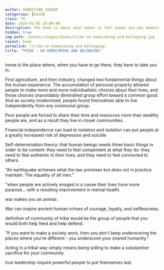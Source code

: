 ```yaml
---
author: SEBASTIAN JUNGER
categories: [book]
class: 79
date: 2020-01-03 10:00:00
description: The book is about what makes us feel human and why modern society has so many mental health issues. It's crazy how natural disasters and wars can bring people together more than our society.
hidden: true
img-path: /assets/images/books/tribe-on-homecoming-and-belonging.jpg
layout: book
permalink: /tribe-on-homecoming-and-belonging/
title: "TRIBE - ON HOMECOMING AND BELONGING"
---
```


home is the place where, when you have to go there, they have to take you in.

First agriculture, and then industry, changed two fundamental things about the human experience. The accumulation of personal property allowed people to make more and more individualistic choices about their lives, and those choices unavoidably diminished group effort toward a common good. And as society modernized, people found themselves able to live independently from any communal group.

Poor people are forced to share their time and resources more than wealthy people are, and as a result they live in closer communities.

Financial independence can lead to isolation and isolation can put people at a greatly increased risk of depression and suicide.

Self-determination theory: that human beings needs three basic things in order to be content: they need to feel compentent at what they do: they need to feel authentic in their lives; and they need to feel connected to others.

"An earthquake achieves what the law promises but does not in practice maintain. The equality of all men."

"when people are actively enaged in a cause their lives have more purpose... with a resulting improvement in mental health.

war makes you an animal.

War can inspire ancient human virtues of courage, loyalty, and selflessness.

definition of community of tribe would be the group of people that you would both help feed and help defend.

"If you want to make a society work, then you don't keep underscoring the places where you're different - you underscore your shared humanity."

Acting in a tribal way simply means being willing to make a substantive sacrifice for your community.

true leadership require powerful people to put themselves last.
